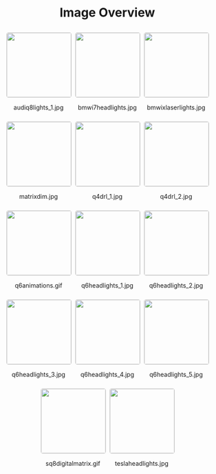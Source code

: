 <h1 style ="text-align: center;"> Image Overview </h1>
<div style="display: flex;
flex-wrap: wrap;
gap: 10px;
justify-content: center;
padding: 10px;" >
<div style="flex: 1 1 calc(33.333% - 20px); /* Three images per row on large screens */
        max-width: 150px;
        text-align: center;" >
<img src="https://media.evkx.net/multimedia/technology/lights/headlights/audiq8lights_1_xst.jpg" style="width: 150px;
height: auto;
border: 1px solid #ddd;
border-radius: 5px;
  ">
<p>audiq8lights_1.jpg</p>
</div>
<div style="flex: 1 1 calc(33.333% - 20px); /* Three images per row on large screens */
        max-width: 150px;
        text-align: center;" >
<img src="https://media.evkx.net/multimedia/technology/lights/headlights/bmwi7headlights_xst.jpg" style="width: 150px;
height: auto;
border: 1px solid #ddd;
border-radius: 5px;
  ">
<p>bmwi7headlights.jpg</p>
</div>
<div style="flex: 1 1 calc(33.333% - 20px); /* Three images per row on large screens */
        max-width: 150px;
        text-align: center;" >
<img src="https://media.evkx.net/multimedia/technology/lights/headlights/bmwixlaserlights_xst.jpg" style="width: 150px;
height: auto;
border: 1px solid #ddd;
border-radius: 5px;
  ">
<p>bmwixlaserlights.jpg</p>
</div>
<div style="flex: 1 1 calc(33.333% - 20px); /* Three images per row on large screens */
        max-width: 150px;
        text-align: center;" >
<img src="https://media.evkx.net/multimedia/technology/lights/headlights/matrixdim_xst.jpg" style="width: 150px;
height: auto;
border: 1px solid #ddd;
border-radius: 5px;
  ">
<p>matrixdim.jpg</p>
</div>
<div style="flex: 1 1 calc(33.333% - 20px); /* Three images per row on large screens */
        max-width: 150px;
        text-align: center;" >
<img src="https://media.evkx.net/multimedia/technology/lights/headlights/q4drl_1_xst.jpg" style="width: 150px;
height: auto;
border: 1px solid #ddd;
border-radius: 5px;
  ">
<p>q4drl_1.jpg</p>
</div>
<div style="flex: 1 1 calc(33.333% - 20px); /* Three images per row on large screens */
        max-width: 150px;
        text-align: center;" >
<img src="https://media.evkx.net/multimedia/technology/lights/headlights/q4drl_2_xst.jpg" style="width: 150px;
height: auto;
border: 1px solid #ddd;
border-radius: 5px;
  ">
<p>q4drl_2.jpg</p>
</div>
<div style="flex: 1 1 calc(33.333% - 20px); /* Three images per row on large screens */
        max-width: 150px;
        text-align: center;" >
<img src="https://media.evkx.net/multimedia/technology/lights/headlights/q6animations_xst.gif" style="width: 150px;
height: auto;
border: 1px solid #ddd;
border-radius: 5px;
  ">
<p>q6animations.gif</p>
</div>
<div style="flex: 1 1 calc(33.333% - 20px); /* Three images per row on large screens */
        max-width: 150px;
        text-align: center;" >
<img src="https://media.evkx.net/multimedia/technology/lights/headlights/q6headlights_1_xst.jpg" style="width: 150px;
height: auto;
border: 1px solid #ddd;
border-radius: 5px;
  ">
<p>q6headlights_1.jpg</p>
</div>
<div style="flex: 1 1 calc(33.333% - 20px); /* Three images per row on large screens */
        max-width: 150px;
        text-align: center;" >
<img src="https://media.evkx.net/multimedia/technology/lights/headlights/q6headlights_2_xst.jpg" style="width: 150px;
height: auto;
border: 1px solid #ddd;
border-radius: 5px;
  ">
<p>q6headlights_2.jpg</p>
</div>
<div style="flex: 1 1 calc(33.333% - 20px); /* Three images per row on large screens */
        max-width: 150px;
        text-align: center;" >
<img src="https://media.evkx.net/multimedia/technology/lights/headlights/q6headlights_3_xst.jpg" style="width: 150px;
height: auto;
border: 1px solid #ddd;
border-radius: 5px;
  ">
<p>q6headlights_3.jpg</p>
</div>
<div style="flex: 1 1 calc(33.333% - 20px); /* Three images per row on large screens */
        max-width: 150px;
        text-align: center;" >
<img src="https://media.evkx.net/multimedia/technology/lights/headlights/q6headlights_4_xst.jpg" style="width: 150px;
height: auto;
border: 1px solid #ddd;
border-radius: 5px;
  ">
<p>q6headlights_4.jpg</p>
</div>
<div style="flex: 1 1 calc(33.333% - 20px); /* Three images per row on large screens */
        max-width: 150px;
        text-align: center;" >
<img src="https://media.evkx.net/multimedia/technology/lights/headlights/q6headlights_5_xst.jpg" style="width: 150px;
height: auto;
border: 1px solid #ddd;
border-radius: 5px;
  ">
<p>q6headlights_5.jpg</p>
</div>
<div style="flex: 1 1 calc(33.333% - 20px); /* Three images per row on large screens */
        max-width: 150px;
        text-align: center;" >
<img src="https://media.evkx.net/multimedia/technology/lights/headlights/sq8digitalmatrix_xst.gif" style="width: 150px;
height: auto;
border: 1px solid #ddd;
border-radius: 5px;
  ">
<p>sq8digitalmatrix.gif</p>
</div>
<div style="flex: 1 1 calc(33.333% - 20px); /* Three images per row on large screens */
        max-width: 150px;
        text-align: center;" >
<img src="https://media.evkx.net/multimedia/technology/lights/headlights/teslaheadlights_xst.jpg" style="width: 150px;
height: auto;
border: 1px solid #ddd;
border-radius: 5px;
  ">
<p>teslaheadlights.jpg</p>
</div>
</div>
